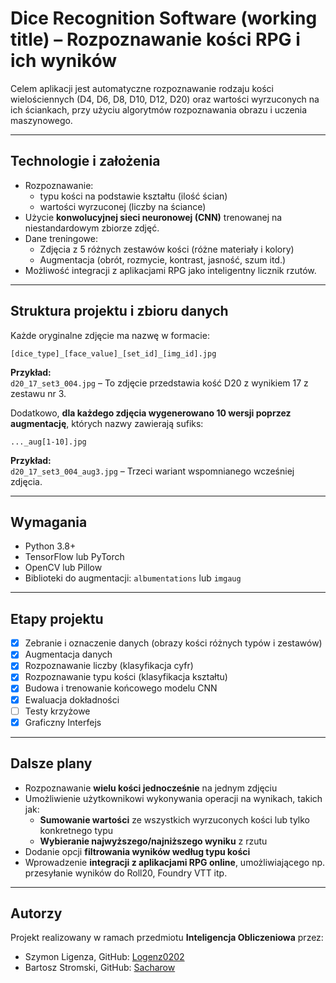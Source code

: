 # Dice Recognition Software (working title) – Rozpoznawanie kości RPG i ich wyników

Celem aplikacji jest automatyczne rozpoznawanie rodzaju kości wielościennych (D4, D6, D8, D10, D12, D20) oraz wartości wyrzuconych na ich ściankach, przy użyciu algorytmów rozpoznawania obrazu i uczenia maszynowego.

---

## Technologie i założenia

- Rozpoznawanie:
  - typu kości na podstawie kształtu (ilość ścian)
  - wartości wyrzuconej (liczby na ściance)
- Użycie **konwolucyjnej sieci neuronowej (CNN)** trenowanej na niestandardowym zbiorze zdjęć.
- Dane treningowe:
  - Zdjęcia z 5 różnych zestawów kości (różne materiały i kolory)
  - Augmentacja (obrót, rozmycie, kontrast, jasność, szum itd.)
- Możliwość integracji z aplikacjami RPG jako inteligentny licznik rzutów.

---

## Struktura projektu i zbioru danych

Każde oryginalne zdjęcie ma nazwę w formacie:

```
[dice_type]_[face_value]_[set_id]_[img_id].jpg
```

**Przykład:**  
`d20_17_set3_004.jpg` – To zdjęcie przedstawia kość D20 z wynikiem 17 z zestawu nr 3.

Dodatkowo, **dla każdego zdjęcia wygenerowano 10 wersji poprzez augmentację**, których nazwy zawierają sufiks:

```
..._aug[1-10].jpg
```

**Przykład:**  
`d20_17_set3_004_aug3.jpg` – Trzeci wariant wspomnianego wcześniej zdjęcia.

---

## Wymagania

- Python 3.8+
- TensorFlow lub PyTorch
- OpenCV lub Pillow
- Biblioteki do augmentacji: `albumentations` lub `imgaug`

---

## Etapy projektu

- [X] Zebranie i oznaczenie danych (obrazy kości różnych typów i zestawów)
- [X] Augmentacja danych
- [X] Rozpoznawanie liczby (klasyfikacja cyfr)
- [X] Rozpoznawanie typu kości (klasyfikacja kształtu)
- [X] Budowa i trenowanie końcowego modelu CNN
- [X] Ewaluacja dokładności 
- [ ] Testy krzyżowe
- [X] Graficzny Interfejs

---

## Dalsze plany

- Rozpoznawanie **wielu kości jednocześnie** na jednym zdjęciu
- Umożliwienie użytkownikowi wykonywania operacji na wynikach, takich jak:
  - **Sumowanie wartości** ze wszystkich wyrzuconych kości lub tylko konkretnego typu
  - **Wybieranie najwyższego/najniższego wyniku** z rzutu
- Dodanie opcji **filtrowania wyników według typu kości**
- Wprowadzenie **integracji z aplikacjami RPG online**, umożliwiającego np. przesyłanie wyników do Roll20, Foundry VTT itp.

---

## Autorzy

Projekt realizowany w ramach przedmiotu **Inteligencja Obliczeniowa** przez:
- Szymon Ligenza, GitHub: [Logenz0202](https://github.com/Logenz0202)
- Bartosz Stromski, GitHub: [Sacharow](https://github.com/Sacharow)
